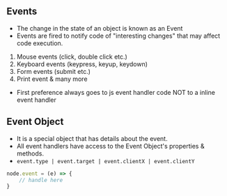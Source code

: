 ## Events
- The change in the state of an object is known as an Event
- Events are fired to notify code of "interesting changes" that may affect code execution.
1. Mouse events (click, double click etc.)
2. Keyboard events (keypress, keyup, keydown)
3. Form events (submit etc.)
4. Print event & many more

* First preference always goes to js event handler code NOT to a inline event handler

## Event Object
- It is a special object that has details about the event.
- All event handlers have access to the Event Object's properties & methods.
- `event.type | event.target | event.clientX | event.clientY`
```js
node.event = (e) => {
    // handle here
}
```